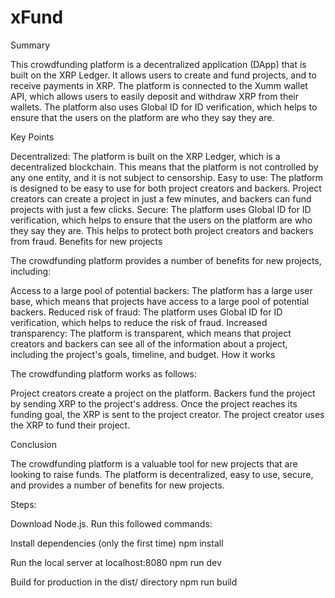# xFund

Summary

This crowdfunding platform is a decentralized application (DApp) that is built on the XRP Ledger. It allows users to create and fund projects, and to receive payments in XRP. The platform is connected to the Xumm wallet API, which allows users to easily deposit and withdraw XRP from their wallets. The platform also uses Global ID for ID verification, which helps to ensure that the users on the platform are who they say they are.

Key Points

Decentralized: The platform is built on the XRP Ledger, which is a decentralized blockchain. This means that the platform is not controlled by any one entity, and it is not subject to censorship.
Easy to use: The platform is designed to be easy to use for both project creators and backers. Project creators can create a project in just a few minutes, and backers can fund projects with just a few clicks.
Secure: The platform uses Global ID for ID verification, which helps to ensure that the users on the platform are who they say they are. This helps to protect both project creators and backers from fraud.
Benefits for new projects

The crowdfunding platform provides a number of benefits for new projects, including:

Access to a large pool of potential backers: The platform has a large user base, which means that projects have access to a large pool of potential backers.
Reduced risk of fraud: The platform uses Global ID for ID verification, which helps to reduce the risk of fraud.
Increased transparency: The platform is transparent, which means that project creators and backers can see all of the information about a project, including the project's goals, timeline, and budget.
How it works

The crowdfunding platform works as follows:

Project creators create a project on the platform.
Backers fund the project by sending XRP to the project's address.
Once the project reaches its funding goal, the XRP is sent to the project creator.
The project creator uses the XRP to fund their project.

Conclusion

The crowdfunding platform is a valuable tool for new projects that are looking to raise funds. The platform is decentralized, easy to use, secure, and provides a number of benefits for new projects.

Steps:

Download Node.js. Run this followed commands:

Install dependencies (only the first time)
npm install

Run the local server at localhost:8080
npm run dev

Build for production in the dist/ directory
npm run build



